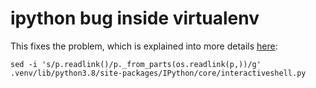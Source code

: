 # ipython bug inside virtualenv

This fixes the problem, which is explained into more details
[here](https://github.com/ipython/ipython/issues/13554):

    sed -i 's/p.readlink()/p._from_parts(os.readlink(p,))/g' .venv/lib/python3.8/site-packages/IPython/core/interactiveshell.py
